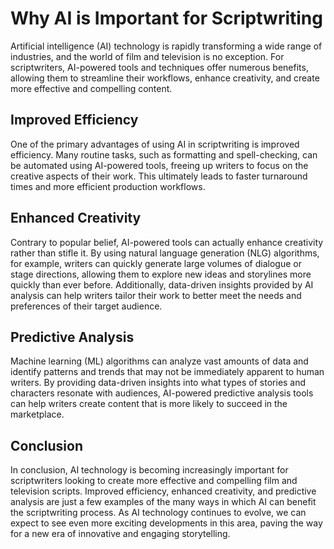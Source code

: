 Why AI is Important for Scriptwriting
===================================================

Artificial intelligence (AI) technology is rapidly transforming a wide range of industries, and the world of film and television is no exception. For scriptwriters, AI-powered tools and techniques offer numerous benefits, allowing them to streamline their workflows, enhance creativity, and create more effective and compelling content.

Improved Efficiency
-------------------

One of the primary advantages of using AI in scriptwriting is improved efficiency. Many routine tasks, such as formatting and spell-checking, can be automated using AI-powered tools, freeing up writers to focus on the creative aspects of their work. This ultimately leads to faster turnaround times and more efficient production workflows.

Enhanced Creativity
-------------------

Contrary to popular belief, AI-powered tools can actually enhance creativity rather than stifle it. By using natural language generation (NLG) algorithms, for example, writers can quickly generate large volumes of dialogue or stage directions, allowing them to explore new ideas and storylines more quickly than ever before. Additionally, data-driven insights provided by AI analysis can help writers tailor their work to better meet the needs and preferences of their target audience.

Predictive Analysis
-------------------

Machine learning (ML) algorithms can analyze vast amounts of data and identify patterns and trends that may not be immediately apparent to human writers. By providing data-driven insights into what types of stories and characters resonate with audiences, AI-powered predictive analysis tools can help writers create content that is more likely to succeed in the marketplace.

Conclusion
----------

In conclusion, AI technology is becoming increasingly important for scriptwriters looking to create more effective and compelling film and television scripts. Improved efficiency, enhanced creativity, and predictive analysis are just a few examples of the many ways in which AI can benefit the scriptwriting process. As AI technology continues to evolve, we can expect to see even more exciting developments in this area, paving the way for a new era of innovative and engaging storytelling.
